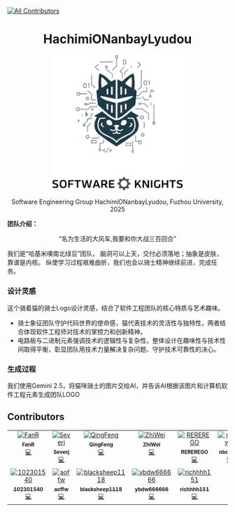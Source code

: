 <!-- ALL-CONTRIBUTORS-BADGE:START - Do not remove or modify this section -->
[![All Contributors](https://img.shields.io/badge/all_contributors-12-orange.svg?style=flat-square)](#contributors-)
<!-- ALL-CONTRIBUTORS-BADGE:END -->
<div align="center">
  <h1>HachimiONanbayLyudou</h1>
  <img src="./docs/img/LOGO.png" alt="Project Logo" width="300">
  
  <p>
     Software Engineering Group HachimiONanbayLyudou, Fuzhou University, 2025  
  </p>
</div>

**团队介绍：** 
<div align="center">
  <p>
    “名为生活的大风车,我要和你大战三百回合”
  </p>
</div>
我们是“哈基米噢南北绿豆”团队，  
脑洞可以上天，交付必须落地；抽象是皮肤，靠谱是内核。  
纵使学习过程艰难曲折，我们也会以骑士精神继续前进，完成任务。  

### 设计灵感
这个骑着猫的骑士Logo设计灵感，结合了软件工程团队的核心特质与艺术趣味。
- 骑士象征团队守护代码世界的使命感，猫代表技术的灵活性与独特性，两者结合体现软件工程师对技术的掌控力和创新精神。
- 电路板与二进制元素强调技术的逻辑性与复杂性，整体设计在趣味性与技术性间取得平衡，彰显团队用技术力量解决复杂问题、守护技术可靠性的决心。

### 生成过程
我们使用Gemini 2.5，将猫咪骑士的图片交给AI，并告诉AI根据该图片和计算机软件工程元素生成团队LOGO

## Contributors

<!-- ALL-CONTRIBUTORS-LIST:START - Do not remove or modify this section -->
<!-- prettier-ignore-start -->
<!-- markdownlint-disable -->
<table>
  <tbody>
    <tr>
      <td align="center" valign="top" width="14.28%"><a href="https://github.com/FantasyRL"><img src="https://avatars.githubusercontent.com/u/103872180?v=4?s=100" width="100px;" alt="FanR"/><br /><sub><b>FanR</b></sub></a><br /><a href="https://github.com/FantasyRL/HachimiONanbayLyudou/commits?author=FantasyRL" title="Code">💻</a></td>
      <td align="center" valign="top" width="14.28%"><a href="https://github.com/RealSeverj"><img src="https://avatars.githubusercontent.com/u/115855112?v=4?s=100" width="100px;" alt="Severj"/><br /><sub><b>Severj</b></sub></a><br /><a href="https://github.com/FantasyRL/HachimiONanbayLyudou/commits?author=RealSeverj" title="Code">💻</a></td>
      <td align="center" valign="top" width="14.28%"><a href="https://github.com/1022394845"><img src="https://avatars.githubusercontent.com/u/200190087?v=4?s=100" width="100px;" alt="QingFeng"/><br /><sub><b>QingFeng</b></sub></a><br /><a href="https://github.com/FantasyRL/HachimiONanbayLyudou/commits?author=1022394845" title="Code">💻</a></td>
      <td align="center" valign="top" width="14.28%"><a href="https://github.com/Kkkrran"><img src="https://avatars.githubusercontent.com/u/62465469?v=4?s=100" width="100px;" alt="ZhiWei"/><br /><sub><b>ZhiWei</b></sub></a><br /><a href="https://github.com/FantasyRL/HachimiONanbayLyudou/commits?author=Kkkrran" title="Code">💻</a></td>
      <td align="center" valign="top" width="14.28%"><a href="https://github.com/REREREGO"><img src="https://avatars.githubusercontent.com/u/141107695?v=4?s=100" width="100px;" alt="REREREGO"/><br /><sub><b>REREREGO</b></sub></a><br /><a href="https://github.com/FantasyRL/HachimiONanbayLyudou/commits?author=REREREGO" title="Code">💻</a></td>
      <td align="center" valign="top" width="14.28%"><a href="https://github.com/nbdxwbl"><img src="https://avatars.githubusercontent.com/u/144588866?v=4?s=100" width="100px;" alt="nbdxwbl"/><br /><sub><b>nbdxwbl</b></sub></a><br /><a href="https://github.com/FantasyRL/HachimiONanbayLyudou/commits?author=nbdxwbl" title="Code">💻</a></td>
      <td align="center" valign="top" width="14.28%"><a href="https://github.com/MonaranBai"><img src="https://avatars.githubusercontent.com/u/205506788?v=4?s=100" width="100px;" alt="MonaranBai"/><br /><sub><b>MonaranBai</b></sub></a><br /><a href="https://github.com/FantasyRL/HachimiONanbayLyudou/commits?author=MonaranBai" title="Code">💻</a></td>
    </tr>
    <tr>
      <td align="center" valign="top" width="14.28%"><a href="https://github.com/102301540"><img src="https://avatars.githubusercontent.com/u/164310949?v=4?s=100" width="100px;" alt="102301540"/><br /><sub><b>102301540</b></sub></a><br /><a href="https://github.com/FantasyRL/HachimiONanbayLyudou/commits?author=102301540" title="Code">💻</a></td>
      <td align="center" valign="top" width="14.28%"><a href="https://github.com/aoffw"><img src="https://avatars.githubusercontent.com/u/143879633?v=4?s=100" width="100px;" alt="aoffw"/><br /><sub><b>aoffw</b></sub></a><br /><a href="https://github.com/FantasyRL/HachimiONanbayLyudou/commits?author=aoffw" title="Code">💻</a></td>
      <td align="center" valign="top" width="14.28%"><a href="https://github.com/blacksheep1118"><img src="https://avatars.githubusercontent.com/u/201685640?v=4?s=100" width="100px;" alt="blacksheep1118"/><br /><sub><b>blacksheep1118</b></sub></a><br /><a href="https://github.com/FantasyRL/HachimiONanbayLyudou/commits?author=blacksheep1118" title="Code">💻</a></td>
      <td align="center" valign="top" width="14.28%"><a href="https://github.com/ybdw666666"><img src="https://avatars.githubusercontent.com/u/233718726?v=4?s=100" width="100px;" alt="ybdw666666"/><br /><sub><b>ybdw666666</b></sub></a><br /><a href="https://github.com/FantasyRL/HachimiONanbayLyudou/commits?author=ybdw666666" title="Code">💻</a></td>
      <td align="center" valign="top" width="14.28%"><a href="https://github.com/richhhh151"><img src="https://avatars.githubusercontent.com/u/207650725?v=4?s=100" width="100px;" alt="richhhh151"/><br /><sub><b>richhhh151</b></sub></a><br /><a href="https://github.com/FantasyRL/HachimiONanbayLyudou/commits?author=richhhh151" title="Code">💻</a></td>
    </tr>
  </tbody>
</table>

<!-- markdownlint-restore -->
<!-- prettier-ignore-end -->

<!-- ALL-CONTRIBUTORS-LIST:END -->
<!-- prettier-ignore-start -->
<!-- markdownlint-disable -->

<!-- markdownlint-restore -->
<!-- prettier-ignore-end -->

<!-- ALL-CONTRIBUTORS-LIST:END -->


